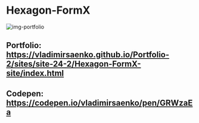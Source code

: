 # Hexagon-FormX

![img-portfolio](https://user-images.githubusercontent.com/56477695/121498488-21ff3800-c9e5-11eb-90ac-3ccfa94cce3b.jpg)

## Portfolio: https://vladimirsaenko.github.io/Portfolio-2/sites/site-24-2/Hexagon-FormX-site/index.html

## Codepen: https://codepen.io/vladimirsaenko/pen/GRWzaEa
